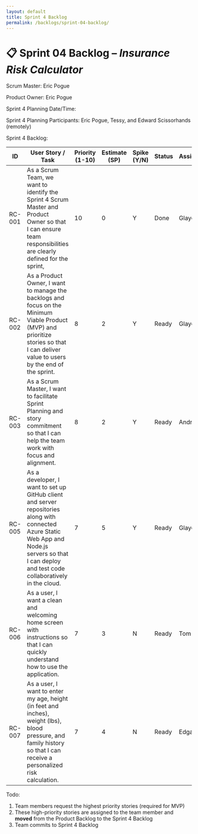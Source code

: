 ```yaml
---
layout: default
title: Sprint 4 Backlog
permalink: /backlogs/sprint-04-backlog/
---
```


# 📋 Sprint 04 Backlog – *Insurance Risk Calculator*

Scrum Master: Eric Pogue

Product Owner: Eric Pogue

Sprint 4 Planning Date/Time:

Sprint 4 Planning Participants: Eric Pogue, Tessy, and Edward Scissorhands (remotely)

Sprint 4 Backlog:

| **ID** | **User Story / Task** | **Priority (1-10)** | **Estimate (SP)** | **Spike (Y/N)** | **Status** | **Assigned** |
|--------|------------------------|--------------|--------------|------------|--------------|--------------|
| RC-001 | As a Scrum Team, we want to identify the Sprint 4 Scrum Master and Product Owner so that I can ensure team responsibilities are clearly defined for the sprint, | 10 | 0 | Y | Done | Glaycon |
| RC-002 | As a Product Owner, I want to manage the backlogs and focus on the Minimum Viable Product (MVP) and prioritize stories so that I can deliver value to users by the end of the sprint. | 8 | 2 | Y | Ready | Glaycon |
| RC-003 | As a Scrum Master, I want to facilitate Sprint Planning and story commitment so that I can help the team work with focus and alignment. | 8 | 2 | Y | Ready | Andrew |
| RC-005 | As a developer, I want to set up GitHub client and server repositories along with connected Azure Static Web App and Node.js servers so that I can deploy and test code collaboratively in the cloud. | 7 | 5 | Y | Ready | Glaycon |
| RC-006 | As a user, I want a clean and welcoming home screen with instructions so that I can quickly understand how to use the application. | 7 | 3 | N | Ready | Tom |
| RC-007 | As a user, I want to enter my age, height (in feet and inches), weight (lbs), blood pressure, and family history so that I can receive a personalized risk calculation. | 7 | 4 | N | Ready | Edgar |

Todo:
1. Team members request the highest priority stories (required for MVP) 
2. These high-priority stories are assigned to the team member and **moved** from the Product Backlog to the Sprint 4 Backlog 
3. Team commits to Sprint 4 Backlog
